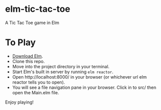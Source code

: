 # elm-tic-tac-toe
A Tic Tac Toe game in Elm

# To Play
- [Download Elm](http://elm-lang.org/install).
- Clone this repo.
- Move into the project directory in your terminal.
- Start Elm's built in server by running `elm reactor`.
- Open http://localhost:8000/ in your browser (or whichever url elm reactor tells you to open).
- You will see a file navigation pane in your browser. Click in to src/ then open the Main.elm file.

Enjoy playing!
